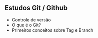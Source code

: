 ## 																									Estudos Git / Github

- Controle de versão
- O que é o Git?
- Primeiros conceitos sobre Tag e Branch

